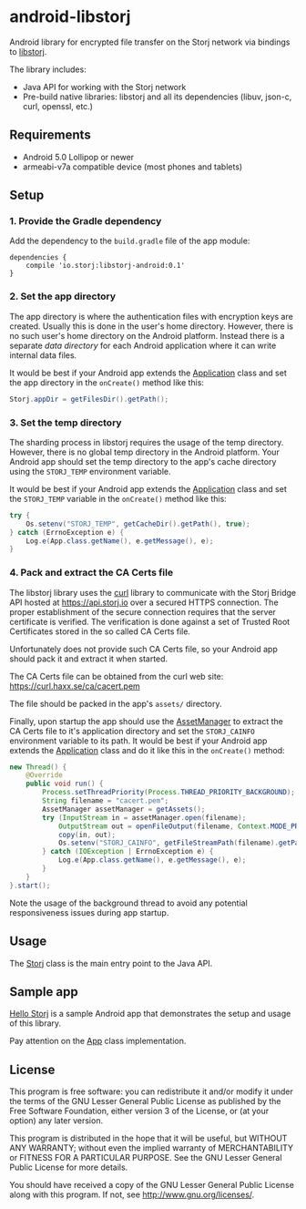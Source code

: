 # android-libstorj

Android library for encrypted file transfer on the Storj network via bindings to [libstorj](https://github.com/Storj/libstorj).

The library includes:

* Java API for working with the Storj network
* Pre-build native libraries: libstorj and all its dependencies (libuv, json-c, curl, openssl, etc.)

## Requirements

* Android 5.0 Lollipop or newer
* armeabi-v7a compatible device (most phones and tablets)

## Setup

### 1. Provide the Gradle dependency

Add the dependency to the `build.gradle` file of the app module:

```
dependencies {
    compile 'io.storj:libstorj-android:0.1'
}
```

### 2. Set the app directory

The app directory is where the authentication files with encryption keys are created. Usually this is done in the user's home directory. However, there is no such user's home directory on the Android platform. Instead there is a separate _data directory_ for each Android application where it can write internal data files.

It would be best if your Android app extends the [Application](https://developer.android.com/reference/android/app/Application.html) class and set the app directory in the `onCreate()` method like this:

```java
Storj.appDir = getFilesDir().getPath();
```

### 3. Set the temp directory

The sharding process in libstorj requires the usage of the temp directory. However, there is no global temp directory in the Android platform. Your Android app should set the temp directory to the app's cache directory using the `STORJ_TEMP` environment variable.

It would be best if your Android app extends the [Application](https://developer.android.com/reference/android/app/Application.html) class and set the `STORJ_TEMP` variable in the `onCreate()` method like this:

```java
try {
    Os.setenv("STORJ_TEMP", getCacheDir().getPath(), true);
} catch (ErrnoException e) {
    Log.e(App.class.getName(), e.getMessage(), e);
}
```

### 4. Pack and extract the CA Certs file

The libstorj library uses the [curl](https://curl.haxx.se/) library to communicate with the Storj Bridge API hosted at https://api.storj.io over a secured HTTPS connection. The proper establishment of the secure connection requires that the server certificate is verified. The verification is done against a set of Trusted Root Certificates stored in the so called CA Certs file.
  
Unfortunately does not provide such CA Certs file, so your Android app should pack it and extract it when started.

The CA Certs file can be obtained from the curl web site: https://curl.haxx.se/ca/cacert.pem

The file should be packed in the app's `assets/` directory.

Finally, upon startup the app should use the [AssetManager](https://developer.android.com/reference/android/content/res/AssetManager.html) to extract the CA Certs file to it's application directory and set the `STORJ_CAINFO` environment variable to its path. It would be best if your Android app extends the [Application](https://developer.android.com/reference/android/app/Application.html) class and do it like this in the `onCreate()` method:

```java
new Thread() {
    @Override
    public void run() {
        Process.setThreadPriority(Process.THREAD_PRIORITY_BACKGROUND);
        String filename = "cacert.pem";
        AssetManager assetManager = getAssets();
        try (InputStream in = assetManager.open(filename);
            OutputStream out = openFileOutput(filename, Context.MODE_PRIVATE)) {
            copy(in, out);
            Os.setenv("STORJ_CAINFO", getFileStreamPath(filename).getPath(), true);
        } catch (IOException | ErrnoException e) {
            Log.e(App.class.getName(), e.getMessage(), e);
        }
    }
}.start();
```

Note the usage of the background thread to avoid any potential responsiveness issues during app startup.

## Usage

The [Storj](libstorj/src/main/java/io/storj/libstorj/Storj.java) class is the main entry point to the Java API.

## Sample app

[Hello Storj](https://github.com/kaloyan-raev/hello-storj) is a sample Android app that demonstrates the setup and usage of this library.

Pay attention on the [App](https://github.com/kaloyan-raev/hello-storj/blob/master/app/src/main/java/name/raev/kaloyan/hellostorj/App.java) class implementation.

## License

This program is free software: you can redistribute it and/or modify it under the terms of the GNU Lesser General Public License as published by the Free Software Foundation, either version 3 of the License, or (at your option) any later version.

This program is distributed in the hope that it will be useful, but WITHOUT ANY WARRANTY; without even the implied warranty of MERCHANTABILITY or FITNESS FOR A PARTICULAR PURPOSE. See the GNU Lesser General Public License for more details.

You should have received a copy of the GNU Lesser General Public License along with this program. If not, see http://www.gnu.org/licenses/.
